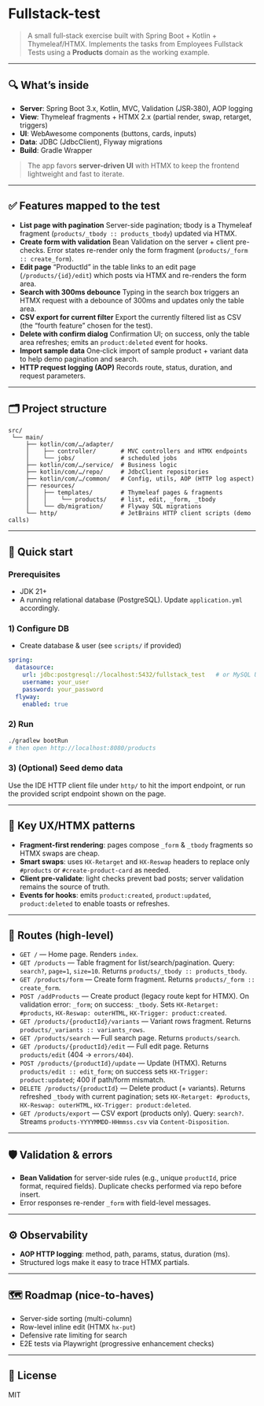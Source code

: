 # Fullstack-test

> A small full‑stack exercise built with Spring Boot + Kotlin + Thymeleaf/HTMX. Implements the tasks from Employees Fullstack Tests using a **Products** domain as the working example.
---

## 🔍 What’s inside

* **Server**: Spring Boot 3.x, Kotlin, MVC, Validation (JSR‑380), AOP logging
* **View**: Thymeleaf fragments + HTMX 2.x (partial render, swap, retarget, triggers)
* **UI**: WebAwesome components (buttons, cards, inputs)
* **Data**: JDBC (JdbcClient), Flyway migrations
* **Build**: Gradle Wrapper

> The app favors **server-driven UI** with HTMX to keep the frontend lightweight and fast to iterate.

---

## ✅ Features mapped to the test

* **List page with pagination**
  Server-side pagination; tbody is a Thymeleaf fragment (`products/_tbody :: products_tbody`) updated via HTMX.
* **Create form with validation**
  Bean Validation on the server + client pre-checks. Error states re-render only the form fragment (`products/_form :: create_form`).
* **Edit page**
  “ProductId” in the table links to an edit page (`/products/{id}/edit`) which posts via HTMX and re-renders the form area.
* **Search with 300ms debounce**
  Typing in the search box triggers an HTMX request with a debounce of 300ms and updates only the table area.
* **CSV export for current filter**
  Export the currently filtered list as CSV (the “fourth feature” chosen for the test).
* **Delete with confirm dialog**
  Confirmation UI; on success, only the table area refreshes; emits an `product:deleted` event for hooks.
* **Import sample data**
  One‑click import of sample product + variant data to help demo pagination and search.
* **HTTP request logging (AOP)**
  Records route, status, duration, and request parameters.

---

## 🗂️ Project structure

```
src/
 └── main/
     ├── kotlin/com/…/adapter/
     │    ├── controller/       # MVC controllers and HTMX endpoints
     │    └── jobs/             # scheduled jobs
     ├── kotlin/com/…/service/  # Business logic
     ├── kotlin/com/…/repo/     # JdbcClient repositories
     ├── kotlin/com/…/common/   # Config, utils, AOP (HTTP log aspect)
     ├── resources/
     │    ├── templates/        # Thymeleaf pages & fragments
     │    │    └── products/    # list, edit, _form, _tbody
     │    └── db/migration/     # Flyway SQL migrations
     └── http/                  # JetBrains HTTP client scripts (demo calls)
```

---

## 🚀 Quick start

### Prerequisites

* JDK 21+
* A running relational database (PostgreSQL). Update `application.yml` accordingly.

### 1) Configure DB

* Create database & user (see `scripts/` if provided)

```yaml
spring:
  datasource:
    url: jdbc:postgresql://localhost:5432/fullstack_test   # or MySQL URL
    username: your_user
    password: your_password
  flyway:
    enabled: true
```

### 2) Run

```bash
./gradlew bootRun
# then open http://localhost:8080/products
```

### 3) (Optional) Seed demo data

Use the IDE HTTP client file under `http/` to hit the import endpoint, or run the provided script endpoint shown on the page.

---

## 🧭 Key UX/HTMX patterns

* **Fragment-first rendering**: pages compose `_form` & `_tbody` fragments so HTMX swaps are cheap.
* **Smart swaps**: uses `HX-Retarget` and `HX-Reswap` headers to replace only `#products` or `#create-product-card` as needed.
* **Client pre-validate**: light checks prevent bad posts; server validation remains the source of truth.
* **Events for hooks**: emits `product:created`, `product:updated`, `product:deleted` to enable toasts or refreshes.

---

## 🔗 Routes (high-level)

* `GET /` — Home page. Renders `index`.
* `GET /products` — Table fragment for list/search/pagination. Query: `search?`, `page=1`, `size=10`. Returns `products/_tbody :: products_tbody`.
* `GET /products/form` — Create form fragment. Returns `products/_form :: create_form`.
* `POST /addProducts` — Create product (legacy route kept for HTMX). On validation error: `_form`; on success: `_tbody`. Sets `HX-Retarget: #products`, `HX-Reswap: outerHTML`, `HX-Trigger: product:created`.
* `GET /products/{productId}/variants` — Variant rows fragment. Returns `products/_variants :: variants_rows`.
* `GET /products/search` — Full search page. Returns `products/search`.
* `GET /products/{productId}/edit` — Full edit page. Returns `products/edit` (404 → `errors/404`).
* `POST /products/{productId}/update` — Update (HTMX). Returns `products/edit :: edit_form`; on success sets `HX-Trigger: product:updated`; 400 if path/form mismatch.
* `DELETE /products/{productId}` — Delete product (+ variants). Returns refreshed `_tbody` with current pagination; sets `HX-Retarget: #products`, `HX-Reswap: outerHTML`, `HX-Trigger: product:deleted`.
* `GET /products/export` — CSV export (products only). Query: `search?`. Streams `products-YYYYMMDD-HHmmss.csv` via `Content-Disposition`.

---

## 🛡️ Validation & errors

* **Bean Validation** for server-side rules (e.g., unique `productId`, price format, required fields). Duplicate checks performed via repo before insert.
* Error responses re-render `_form` with field-level messages.

---

## ⚙️ Observability

* **AOP HTTP logging**: method, path, params, status, duration (ms).
* Structured logs make it easy to trace HTMX partials.

---

## 🗺️ Roadmap (nice-to-haves)

* Server-side sorting (multi-column)
* Row-level inline edit (HTMX `hx-put`)
* Defensive rate limiting for search
* E2E tests via Playwright (progressive enhancement checks)

---

## 📄 License

MIT
